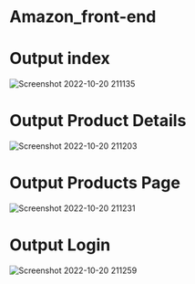 # Amazon_front-end
# Output index
![Screenshot 2022-10-20 211135](https://user-images.githubusercontent.com/81009057/196995921-ab03e306-a26b-46a9-87e7-0502e7ede597.png)
# Output Product Details
![Screenshot 2022-10-20 211203](https://user-images.githubusercontent.com/81009057/196996285-de797f6f-fb78-40fd-b8f6-1905040874f2.png)
# Output Products Page 
![Screenshot 2022-10-20 211231](https://user-images.githubusercontent.com/81009057/196996442-e9f4f5c9-957f-4a3f-8dc9-896722d487cd.png)
# Output Login
![Screenshot 2022-10-20 211259](https://user-images.githubusercontent.com/81009057/196996135-219a1856-dc21-412a-82a8-7f5a5feec798.png)
